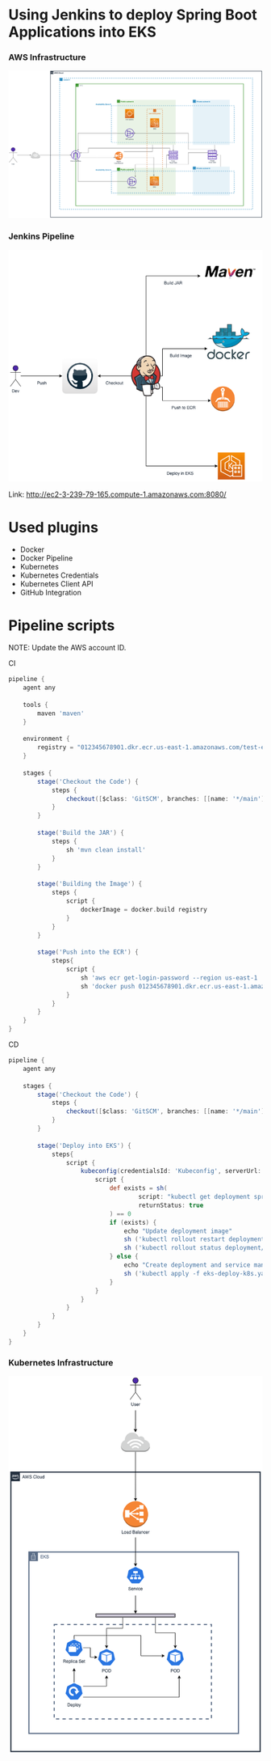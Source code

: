 # Using Jenkins to deploy Spring Boot Applications into EKS

### AWS Infrastructure

![Infrastructure](.files/EKS%20Veeva-AWS%20Infra.drawio.png)

### Jenkins Pipeline

![Infrastructure](.files/EKS%20Veeva-Jenkins.drawio.png)

Link: http://ec2-3-239-79-165.compute-1.amazonaws.com:8080/

# Used plugins

- Docker
- Docker Pipeline
- Kubernetes
- Kubernetes Credentials
- Kubernetes Client API
- GitHub Integration

# Pipeline scripts

NOTE: Update the AWS account ID.

CI
```groovy
pipeline {
    agent any

    tools {
        maven 'maven'
    }

    environment {
        registry = "012345678901.dkr.ecr.us-east-1.amazonaws.com/test-ecr"
    }

    stages {
        stage('Checkout the Code') {
            steps {
                checkout([$class: 'GitSCM', branches: [[name: '*/main']], doGenerateSubmoduleConfigurations: false, extensions: [], submoduleCfg: [], userRemoteConfigs: [[credentialsId: '', url: 'https://github.com/ricardorqr/springboot-app']]])
            }
        }

        stage('Build the JAR') {
            steps {
                sh 'mvn clean install'
            }
        }

        stage('Building the Image') {
            steps {
                script {
                    dockerImage = docker.build registry
                }
            }
        }

        stage('Push into the ECR') {
            steps{
                script {
                    sh 'aws ecr get-login-password --region us-east-1 | docker login --username AWS --password-stdin 012345678901.dkr.ecr.us-east-1.amazonaws.com'
                    sh 'docker push 012345678901.dkr.ecr.us-east-1.amazonaws.com/test-ecr:latest'
                }
            }
        }
    }
}
```

CD
```groovy
pipeline {
    agent any

    stages {
        stage('Checkout the Code') {
            steps {
                checkout([$class: 'GitSCM', branches: [[name: '*/main']], doGenerateSubmoduleConfigurations: false, extensions: [], submoduleCfg: [], userRemoteConfigs: [[credentialsId: '', url: 'https://github.com/ricardorqr/springboot-app']]])
            }
        }

        stage('Deploy into EKS') {
            steps{
                script {
                    kubeconfig(credentialsId: 'Kubeconfig', serverUrl: '') {
                        script {
                            def exists = sh(
                                    script: "kubectl get deployment springboot-app",
                                    returnStatus: true
                            ) == 0
                            if (exists) {
                                echo "Update deployment image"
                                sh ('kubectl rollout restart deployment/springboot-app')
                                sh ('kubectl rollout status deployment/springboot-app')
                            } else {
                                echo "Create deployment and service manifest"
                                sh ('kubectl apply -f eks-deploy-k8s.yaml')
                            }
                        }
                    }
                }
            }
        }
    }
}
```

### Kubernetes Infrastructure

![Infrastructure](.files/EKS%20Veeva-Kubernetes.drawio.png)